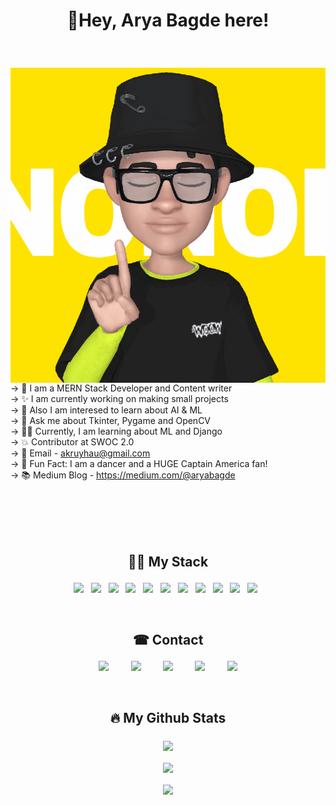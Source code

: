 # <p align="center">👋Hey, Arya Bagde here!</p>
<br />
<p>
<img align= "right" src="images/no_gif.gif" alt="no_gif" wdith="50px" />
&rarr; 🌟 I am a MERN Stack Developer and Content writer <br />  
&rarr; ✨ I am currently working on making small projects <br /> 
&rarr; 🌱 Also I am interesed to learn about AI & ML<br /> 
&rarr; 🐍 Ask me about Tkinter, Pygame and OpenCV<br /> 
&rarr; 👨‍💻 Currently, I am learning about ML and Django<br /> 
&rarr; 💥 Contributor at SWOC 2.0<br /> 
&rarr; 📩 Email - <a href="akruyhau@gmail.com">akruyhau@gmail.com</a> <br /> 
&rarr; 🎁 Fun Fact: I am a dancer and a HUGE Captain America fan! <br />
&rarr; 📚 Medium Blog - <a href="https://medium.com/@aryabagde">https://medium.com/@aryabagde</a> <br />
</p>
<br />
<br />
<br />
<br />

## <p align="center">💁‍♂️ My Stack </p>
<!-- nbsp - singular space, ensp double space, emsp 4 spaces-->
<p align="center">
<img src="https://img.shields.io/badge/Python-3776AB?style=for-the-badge&logo=python&logoColor=white"> &nbsp
<img src="https://img.shields.io/badge/C%2B%2B-00599C?style=for-the-badge&logo=c%2B%2B&logoColor=white"> &nbsp
<img src="https://img.shields.io/badge/HTML5-E34F26?style=for-the-badge&logo=html5&logoColor=white"> &nbsp
<img src="https://img.shields.io/badge/CSS3-1572B6?style=for-the-badge&logo=css3&logoColor=white"> &nbsp
<img src="https://img.shields.io/badge/Bootstrap-563D7C?style=for-the-badge&logo=bootstrap&logoColor=white"> &nbsp
<img src="https://img.shields.io/badge/JavaScript-F7DF1E?style=for-the-badge&logo=javascript&logoColor=black"> &nbsp
<img src="https://img.shields.io/badge/Node.js-43853D?style=for-the-badge&logo=node.js&logoColor=white"> &nbsp
<img src="https://img.shields.io/badge/Express.js-404D59?style=for-the-badge"> &nbsp
<img src="https://img.shields.io/badge/React-20232A?style=for-the-badge&logo=react&logoColor=61DAFB"> &nbsp
<img src="https://img.shields.io/badge/MongoDB-4EA94B?style=for-the-badge&logo=mongodb&logoColor=white"> &nbsp
<img src="https://img.shields.io/badge/MySQL-00000F?style=for-the-badge&logo=mysql&logoColor=white"> &nbsp
</p>
<br />

## <p align="center">☎ Contact <p>
  
<p align="center">
<img src="https://img.shields.io/badge/LinkedIn-0077B5?style=for-the-badge&logo=linkedin&logoColor=white"> &nbsp &nbsp &nbsp &nbsp
<img src="https://img.shields.io/badge/Instagram-E4405F?style=for-the-badge&logo=instagram&logoColor=white"> &nbsp &nbsp &nbsp &nbsp
<img src="https://img.shields.io/badge/Gmail-D14836?style=for-the-badge&logo=gmail&logoColor=white"> &nbsp &nbsp &nbsp &nbsp
<img src="https://img.shields.io/badge/Discord-7289DA?style=for-the-badge&logo=discord&logoColor=white"> &nbsp &nbsp &nbsp &nbsp
<img src="https://img.shields.io/badge/Medium-12100E?style=for-the-badge&logo=medium&logoColor=white">
</p>
<br />

## <p align="center">🔥 My Github Stats <p>

<p align="center">
<a href="https://github.com/aryabagde/github-readme-stats">
  <img align="center" src="https://github-readme-stats.vercel.app/api?username=aryabagde&show_icons=true&theme=chartreuse-dark" />
</a>
<br />
<br />
<a href="https://github.com/aryabagde/streak-stats">
  <img align="center" src="https://github-readme-streak-stats.herokuapp.com/?user=DenverCoder1&theme=dark" />
</a>
<br />
<br />
<a href="https://github.com/aryabagde/github-readme-stats">
  <img align="center" src="https://github-readme-stats.vercel.app/api/top-langs/?username=aryabagde&layout=compact" />
</a>
</p>
